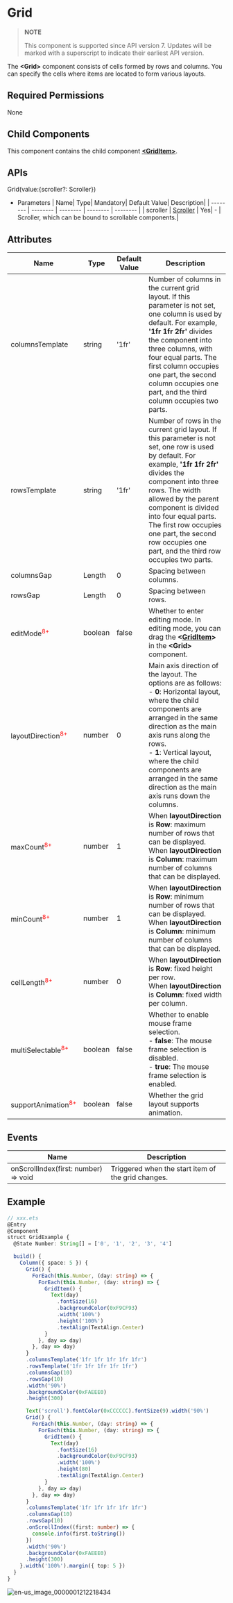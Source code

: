 # Grid

>  **NOTE**
>
>  This component is supported since API version 7. Updates will be marked with a superscript to indicate their earliest API version.

The **\<Grid>** component consists of cells formed by rows and columns. You can specify the cells where items are located to form various layouts.




## Required Permissions

None


## Child Components

This component contains the child component **[\<GridItem>](ts-container-griditem.md)**.


## APIs

Grid(value:{scroller?: Scroller})

- Parameters
  | Name| Type| Mandatory| Default Value| Description|
  | -------- | -------- | -------- | -------- | -------- |
  | scroller | [Scroller](ts-container-scroll.md#scroller) | Yes| - | Scroller, which can be bound to scrollable components.|


## Attributes

| Name| Type| Default Value| Description|
| -------- | -------- | -------- | -------- |
| columnsTemplate | string | '1fr' | Number of columns in the current grid layout. If this parameter is not set, one column is used by default. For example, **'1fr 1fr 2fr'** divides the component into three columns, with four equal parts. The first column occupies one part, the second column occupies one part, and the third column occupies two parts.|
| rowsTemplate | string | '1fr' | Number of rows in the current grid layout. If this parameter is not set, one row is used by default. For example, **'1fr 1fr 2fr'** divides the component into three rows. The width allowed by the parent component is divided into four equal parts. The first row occupies one part, the second row occupies one part, and the third row occupies two parts.|
| columnsGap | Length | 0 | Spacing between columns.|
| rowsGap | Length | 0 | Spacing between rows.|
| editMode<font color=ff0000><sup>8+</sup></font> | boolean | false | Whether to enter editing mode. In editing mode, you can drag the **\<[GridItem](ts-container-griditem.md)>** in the **\<Grid>** component.|
| layoutDirection<font color=ff0000><sup>8+</sup></font>  | number | 0 |Main axis direction of the layout. The options are as follows:<br>- **0**: Horizontal layout, where the child components are arranged in the same direction as the main axis runs along the rows.<br>- **1**: Vertical layout, where the child components are arranged in the same direction as the main axis runs down the columns.|
| maxCount<font color=ff0000><sup>8+</sup></font> | number | 1 | When **layoutDirection** is **Row**: maximum number of rows that can be displayed.<br>When **layoutDirection** is **Column**: maximum number of columns that can be displayed.|
| minCount<font color=ff0000><sup>8+</sup></font> | number | 1 | When **layoutDirection** is **Row**: minimum number of rows that can be displayed.<br>When **layoutDirection** is **Column**: minimum number of columns that can be displayed.|
| cellLength<font color=ff0000><sup>8+</sup></font> | number | 0 | When **layoutDirection** is **Row**: fixed height per row.<br>When **layoutDirection** is **Column**: fixed width per column.|
| multiSelectable<font color=ff0000><sup>8+</sup></font> | boolean | false | Whether to enable mouse frame selection.<br>- **false**: The mouse frame selection is disabled.<br>- **true**: The mouse frame selection is enabled.|
| supportAnimation<font color=ff0000><sup>8+</sup></font> | boolean         | false                 | Whether the grid layout supports animation.|

## Events

| Name| Description|
| -------- | -------- |
| onScrollIndex(first: number) =&gt; void | Triggered when the start item of the grid changes. |


## Example

```ts
// xxx.ets
@Entry
@Component
struct GridExample {
  @State Number: String[] = ['0', '1', '2', '3', '4']

  build() {
    Column({ space: 5 }) {
      Grid() {
        ForEach(this.Number, (day: string) => {
          ForEach(this.Number, (day: string) => {
            GridItem() {
              Text(day)
                .fontSize(16)
                .backgroundColor(0xF9CF93)
                .width('100%')
                .height('100%')
                .textAlign(TextAlign.Center)
            }
          }, day => day)
        }, day => day)
      }
      .columnsTemplate('1fr 1fr 1fr 1fr 1fr')
      .rowsTemplate('1fr 1fr 1fr 1fr 1fr')
      .columnsGap(10)
      .rowsGap(10)
      .width('90%')
      .backgroundColor(0xFAEEE0)
      .height(300)

      Text('scroll').fontColor(0xCCCCCC).fontSize(9).width('90%')
      Grid() {
        ForEach(this.Number, (day: string) => {
          ForEach(this.Number, (day: string) => {
            GridItem() {
              Text(day)
                .fontSize(16)
                .backgroundColor(0xF9CF93)
                .width('100%')
                .height(80)
                .textAlign(TextAlign.Center)
            }
          }, day => day)
        }, day => day)
      }
      .columnsTemplate('1fr 1fr 1fr 1fr 1fr')
      .columnsGap(10)
      .rowsGap(10)
      .onScrollIndex((first: number) => {
        console.info(first.toString())
      })
      .width('90%')
      .backgroundColor(0xFAEEE0)
      .height(300)
    }.width('100%').margin({ top: 5 })
  }
}
```

![en-us_image_0000001212218434](figures/en-us_image_0000001212218434.gif)

